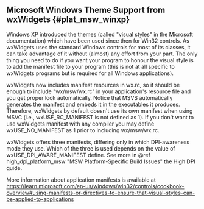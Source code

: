 Microsoft Windows Theme Support from wxWidgets {#plat_msw_winxp}
-------------------------------------------

Windows XP introduced the themes (called "visual styles" in the Microsoft
documentation) which have been used since then for Win32 controls.
As wxWidgets uses the standard Windows controls for most of its
classes, it can take advantage of it without (almost) any effort from your part.
The only thing you need to do if you want your program to honour the visual style is to
add the manifest file to your program (this is not at all specific to
wxWidgets programs but is required for all Windows applications).

wxWidgets now includes manifest resources in wx.rc, so it should be enough to
include "wx/msw/wx.rc" in your application's resource file and you get
proper look automatically. Notice that MSVS automatically generates the manifest
and embeds it in the executables it produces. Therefore, wxWidgets by default doesn't
use its own manifest when using MSVC (i.e., wxUSE_RC_MANIFEST is not defined as 1).
If you don't want to use wxWidgets manifest with any compiler you may define wxUSE_NO_MANIFEST
as 1 prior to including wx/msw/wx.rc.

wxWidgets offers three manifests, differing only in which DPI-awareness mode they use.
Which of the three is used depends on the value of wxUSE_DPI_AWARE_MANIFEST define.
See more in @ref high_dpi_platform_msw "MSW Platform-Specific Build Issues" the High DPI guide.

More information about application manifests is available at
https://learn.microsoft.com/en-us/windows/win32/controls/cookbook-overview#using-manifests-or-directives-to-ensure-that-visual-styles-can-be-applied-to-applications
